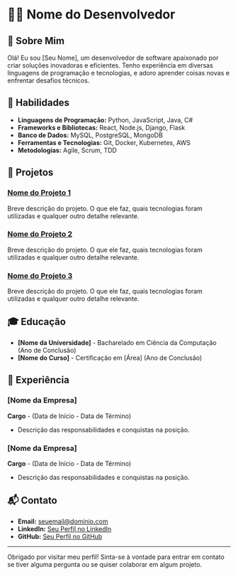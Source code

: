 # 🧑‍💻 Nome do Desenvolvedor

## 👋 Sobre Mim
Olá! Eu sou [Seu Nome], um desenvolvedor de software apaixonado por criar soluções inovadoras e eficientes. Tenho experiência em diversas linguagens de programação e tecnologias, e adoro aprender coisas novas e enfrentar desafios técnicos.

## 🚀 Habilidades
- **Linguagens de Programação:** Python, JavaScript, Java, C#
- **Frameworks e Bibliotecas:** React, Node.js, Django, Flask
- **Banco de Dados:** MySQL, PostgreSQL, MongoDB
- **Ferramentas e Tecnologias:** Git, Docker, Kubernetes, AWS
- **Metodologias:** Agile, Scrum, TDD

## 📂 Projetos
### [Nome do Projeto 1](link-para-o-projeto)
Breve descrição do projeto. O que ele faz, quais tecnologias foram utilizadas e qualquer outro detalhe relevante.

### [Nome do Projeto 2](link-para-o-projeto)
Breve descrição do projeto. O que ele faz, quais tecnologias foram utilizadas e qualquer outro detalhe relevante.

### [Nome do Projeto 3](link-para-o-projeto)
Breve descrição do projeto. O que ele faz, quais tecnologias foram utilizadas e qualquer outro detalhe relevante.

## 🎓 Educação
- **[Nome da Universidade]** - Bacharelado em Ciência da Computação (Ano de Conclusão)
- **[Nome do Curso]** - Certificação em [Área] (Ano de Conclusão)

## 💼 Experiência
### [Nome da Empresa]
**Cargo** - (Data de Início - Data de Término)
- Descrição das responsabilidades e conquistas na posição.

### [Nome da Empresa]
**Cargo** - (Data de Início - Data de Término)
- Descrição das responsabilidades e conquistas na posição.

## 📬 Contato
- **Email:** [seuemail@dominio.com](mailto:seuemail@dominio.com)
- **LinkedIn:** [Seu Perfil no LinkedIn](https://www.linkedin.com/in/seu-perfil)
- **GitHub:** [Seu Perfil no GitHub](https://github.com/seu-usuario)

---

Obrigado por visitar meu perfil! Sinta-se à vontade para entrar em contato se tiver alguma pergunta ou se quiser colaborar em algum projeto.
